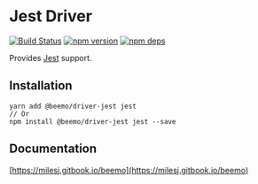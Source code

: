 # Jest Driver

[![Build Status](https://github.com/beemojs/beemo/workflows/Build/badge.svg)](https://github.com/beemojs/beemo/actions?query=branch%3Amaster)
[![npm version](https://badge.fury.io/js/%40beemo%2Fdriver-jest.svg)](https://www.npmjs.com/package/@beemo/driver-jest)
[![npm deps](https://david-dm.org/beemojs/beemo.svg?path=packages/driver-jest)](https://www.npmjs.com/package/@beemo/driver-jest)

Provides [Jest](https://github.com/facebook/jest) support.

## Installation

```
yarn add @beemo/driver-jest jest
// Or
npm install @beemo/driver-jest jest --save
```

## Documentation

[https://milesj.gitbook.io/beemo](https://milesj.gitbook.io/beemo)
